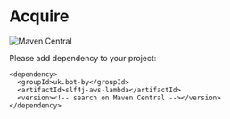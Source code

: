 # Acquire

![Maven Central](https://img.shields.io/maven-central/v/uk.bot-by/slf4j-aws-lambda)

Please add dependency to your project:

```language-xml
<dependency>
  <groupId>uk.bot-by</groupId>
  <artifactId>slf4j-aws-lambda</artifactId>
  <version><!-- search on Maven Central --></version>
</dependency>
```
